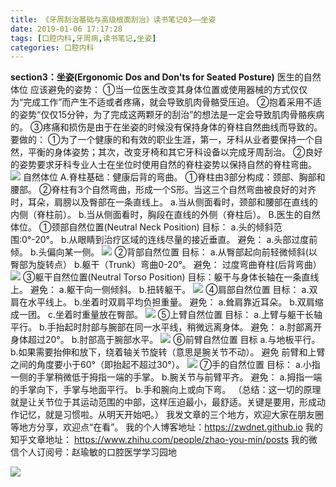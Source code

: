 ```yaml
---
title: 《牙周刮治基础与高级根面刮治》读书笔记03——坐姿
date: 2019-01-06 17:17:28
tags: [口腔内科,牙周病,读书笔记,坐姿]
categories: 口腔内科
---
```

**section3：坐姿(Ergonomic Dos and Don'ts for Seated Posture)**
医生的自然体位
应该避免的姿势：
①当一位医生改变其身体位置或使用器械的方式仅仅为“完成工作”而产生不适或者疼痛，就会导致肌肉骨骼受压迫。
②抱着采用不适的姿势“仅仅15分钟，为了完成这两颗牙的刮治”的想法是一定会导致肌肉骨骼疾病的。
③疼痛和损伤是由于在坐姿的时候没有保持身体的脊柱自然曲线而导致的。
要做的：
①为了一个健康的和有效的职业生涯，第一，牙科从业者要保持一个自然，平衡的身体姿势；其次，改变牙椅和其它牙科设备以完成牙周刮治。
②良好的姿势要求牙科专业人士在坐位时使用自然的脊柱姿势以保持自然的脊柱弯曲。
![](https://zymblog-1258069789.cos.ap-chengdu.myqcloud.com/blog0072-yzgzjc03/01.jpg)
自然体位
A.脊柱基础：健康后背的弯曲。
①脊柱由3部分构成：颈部、胸部和腰部。
②脊柱有3个自然弯曲，形成一个S形。当这三个自然弯曲被良好的对齐时，耳朵，肩膀以及臀部在一条直线上。
a.当从侧面看时，颈部和腰部在直线的内侧（脊柱前）。
b.当从侧面看时，胸段在直线的外侧（脊柱后）。
B.医生的自然体位。
①颈部自然位置(Neutral Neck Position)
目标：
a.头的倾斜范围:0°-20°。
b.从眼睛到治疗区域的连线尽量的接近垂直。
避免：
a.头部过度前倾。
b.头偏向某一侧。
![](https://zymblog-1258069789.cos.ap-chengdu.myqcloud.com/blog0072-yzgzjc03/02.jpg)
②背部自然位置
目标：
a.从臀部起向前轻微倾斜(以臀部为旋转点）
b.躯干（Trunk）弯曲0-20°。
避免：
过度弯曲脊柱(后背弯曲）
![](https://zymblog-1258069789.cos.ap-chengdu.myqcloud.com/blog0072-yzgzjc03/03.jpg)
③躯干自然位置(Neutral Torso Position)
目标：躯干与身体长轴在一条直线上。
避免：
a.躯干向一侧倾斜。
b.扭转躯干。
![](https://zymblog-1258069789.cos.ap-chengdu.myqcloud.com/blog0072-yzgzjc03/04.jpg)
④肩部自然位置
目标：
a.双肩在水平线上。
b.坐着时双肩平均负担重量。
避免：
a.耸肩靠近耳朵。
b.双肩缩成一团。
c.坐着时重量放在臀部。
![](https://zymblog-1258069789.cos.ap-chengdu.myqcloud.com/blog0072-yzgzjc03/05.jpg)
⑤上臂自然位置
目标：
a.上臂与躯干长轴平行。
b.手抬起时肘部与腕部在同一水平线，稍微远离身体。
避免：
a.肘部离开身体超过20°。
b.肘部高于腕部水平。
![](https://zymblog-1258069789.cos.ap-chengdu.myqcloud.com/blog0072-yzgzjc03/06.jpg)
⑥前臂自然位置
目标
a.与地板平行。
b.如果需要抬伸和放下，绕着轴关节旋转（意思是腕关节不动）。
避免
前臂和上臂之间的角度要小于60°（即抬起不超过30°）。
![](https://zymblog-1258069789.cos.ap-chengdu.myqcloud.com/blog0072-yzgzjc03/07.jpg)
⑦手的自然位置
目标：
a.小指一侧的手掌稍微低于拇指一端的手掌。
b.腕关节与前臂平齐。
避免：
a.拇指一端的手掌向下，手掌与地面平行。
b.手和腕向上或向下弯。
（总结：这一切的原理就是让关节位于其运动范围的中部，这样压迫最小，最舒适。关键是要用，形成动作记忆，就是习惯啦。从明天开始吧。）
我发文章的三个地方，欢迎大家在朋友圈等地方分享，欢迎点“在看”。
我的个人博客地址：https://zwdnet.github.io
我的知乎文章地址： https://www.zhihu.com/people/zhao-you-min/posts
我的微信个人订阅号：赵瑜敏的口腔医学学习园地

![](https://zymblog-1258069789.cos.ap-chengdu.myqcloud.com/other/wx.jpg)